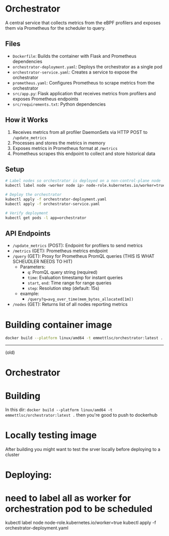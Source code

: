 
# Orchestrator

A central service that collects metrics from the eBPF profilers and exposes them via Prometheus for the scheduler to query.

## Files

- `Dockerfile`: Builds the container with Flask and Prometheus dependencies
- `orchestrator-deployment.yaml`: Deploys the orchestrator as a single pod
- `orchestrator-service.yaml`: Creates a service to expose the orchestrator
- `prometheus.yaml`: Configures Prometheus to scrape metrics from the orchestrator
- `src/app.py`: Flask application that receives metrics from profilers and exposes Prometheus endpoints
- `src/requirements.txt`: Python dependencies

## How it Works

1. Receives metrics from all profiler DaemonSets via HTTP POST to `/update_metrics`
2. Processes and stores the metrics in memory
3. Exposes metrics in Prometheus format at `/metrics`
4. Prometheus scrapes this endpoint to collect and store historical data

## Setup

```bash
# Label nodes so orchestrator is deployed on a non-control-plane node
kubectl label node <worker node ip> node-role.kubernetes.io/worker=true

# Deploy the orchestrator
kubectl apply -f orchestrator-deployment.yaml
kubectl apply -f orchestrator-service.yaml

# Verify deployment
kubectl get pods -l app=orchestrator
```

## API Endpoints

- `/update_metrics` (POST): Endpoint for profilers to send metrics
- `/metrics` (GET): Prometheus metrics endpoint
- `/query` (GET): Proxy for Prometheus PromQL queries (THIS IS WHAT SCHEUDLER NEEDS TO HIT)
    - Parameters:
        - `q`: PromQL query string (required)
        - `time`: Evaluation timestamp for instant queries
        - `start`, `end`: Time range for range queries
        - `step`: Resolution step (default: 15s)
    - example: 
        - `/query?q=avg_over_time(mem_bytes_allocated[1m])`
- `/nodes` (GET): Returns list of all nodes reporting metrics

# Building container image
```bash
docker build --platform linux/amd64 -t emmettlsc/orchestrator:latest .
```


---

(old)

# Orchestrator

# Building
In this dir:
`docker build --platform linux/amd64 -t emmettlsc/orchestrator:latest .`
then you're good to push to dockerhub

# Locally testing image
After building you might want to test the srver locally before deploying to a cluster

# Deploying:
# need to label all as worker for orchestration pod to be scheduled
kubectl label node <worker node ip> node-role.kubernetes.io/worker=true
kubectl apply -f orchestrator-deployment.yaml
